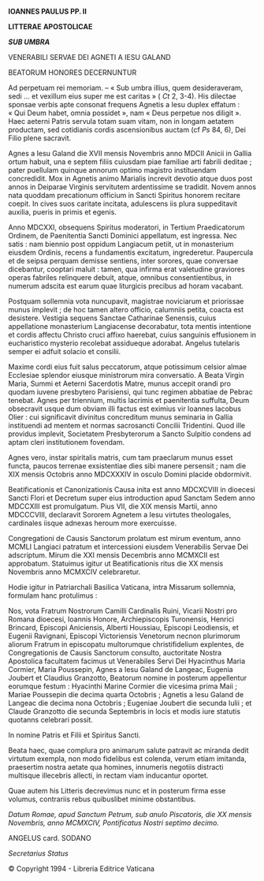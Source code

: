 **IOANNES PAULUS PP. II**

**LITTERAE** **APOSTOLICAE**

***SUB UMBRA***

VENERABILI SERVAE DEI AGNETI A IESU GALAND

BEATORUM HONORES DECERNUNTUR

Ad perpetuam rei memoriam. – « Sub umbra illius, quem desideraveram, sedi ... et vexillum eius super me est caritas » ( *Ct* 2, 3-4). His dilectae sponsae verbis apte consonat frequens Agnetis a Iesu duplex effatum : « Qui Deum habet, omnia possidet », nam « Deus perpetue nos diligit ». Haec aeterni Patris servula totam suam vitam, non in longam aetatem productam, sed cotidianis cordis ascensionibus auctam (cf *Ps* 84, 6), Dei Filio plene sacravit.

Agnes a Iesu Galand die XVII mensis Novembris anno MDCII Anicii in Gallia ortum habuit, una e septem filiis cuiusdam piae familiae arti fabrili deditae ; pater puellulam quinque annorum optimo magistro instituendam concredidit. Mox in Agnetis animo Marialis increvit devotio atque duos post annos in Deiparae Virginis servitutem ardentissime se tradidit. Novem annos nata quoddam precationum officium in Sancti Spiritus honorem recitare coepit. In cives suos caritate incitata, adulescens iis plura suppeditavit auxilia, pueris in primis et egenis.

Anno MDCXXI, obsequens Spiritus moderatori, in Tertium Praedicatorum Ordinem, de Paenitentia Sancti Dominici appellatum, est ingressa. Nec satis : nam biennio post oppidum Langiacum petiit, ut in monasterium eiusdem Ordinis, recens a fundamentis excitatum, ingrederetur. Paupercula et de seipsa perquam demisse sentiens, inter sorores, quae conversae dicebantur, cooptari maluit : tamen, qua infirma erat valetudine graviores operas fabriles relinquere debuit, atque, omnibus consentientibus, in numerum adscita est earum quae liturgicis precibus ad horam vacabant.

Postquam sollemnia vota nuncupavit, magistrae noviciarum et priorissae munus implevit ; de hoc tamen altero officio, calumniis petita, coacta est desistere. Vestigia sequens Sanctae Catharinae Senensis, cuius appellatione monasterium Langiacense decorabatur, tota mentis intentione et cordis affectu Christo cruci affixo haerebat, cuius sanguinis effusionem in eucharistico mysterio recolebat assidueque adorabat. Angelus tutelaris semper ei adfuit solacio et consilii.

Maxime cordi eius fuit salus peccatorum, atque potissimum celsior almae Ecclesiae splendor eiusque ministrorum mira conversatio. A Beata Virgin Maria, Summi et Aeterni Sacerdotis Matre, munus accepit orandi pro quodam iuvene presbytero Parisiensi, qui tunc regimen abbatiae de Pebrac tenebat. Agnes per triennium, multis lacrimis et paenitentia suffulta, Deum obsecravit usque dum obviam illi factus est eximius vir Ioannes Iacobus Olier : cui significavit divinitus concreditum munus seminaria in Gallia instituendi ad mentem et normas sacrosancti Concilii Tridentini. Quod ille providus implevit, Societatem Presbyterorum a Sancto Sulpitio condens ad aptam cleri institutionem fovendam.

Agnes vero, instar spiritalis matris, cum tam praeclarum munus esset functa, paucos terrenae exsistentiae dies sibi manere persensit ; nam die XIX mensis Octobris anno MDCXXXIV in osculo Domini placide obdormivit.

Beatificationis et Canonizationis Causa inita est anno MDCXCVIII in dioecesi Sancti Flori et Decretum super eius introduction apud Sanctam Sedem anno MDCCXIII est promulgatum. Pius VII, die XIX mensis Martii, anno MDCCCVIII, declaravit Sororem Agnetem a Iesu virtutes theologales, cardinales iisque adnexas heroum more exercuisse.

Congregationi de Causis Sanctorum prolatum est mirum eventum, anno MCMLI Langiaci patratum et intercessioni eiusdem Venerabilis Servae Dei adscriptum. Mirum die XXI mensis Decembris anno MCMXCII est approbatum. Statuimus igitur ut Beatificationis ritus die XX mensis Novembris anno MCMXCIV celebraretur.

Hodie igitur in Patriarchali Basilica Vaticana, intra Missarum sollemnia, formulam hanc protulimus :

Nos, vota Fratrum Nostrorum Camilli Cardinalis Ruini, Vicarii Nostri pro Romana dioecesi, Ioannis Honore, Archiepiscopis Turonensis, Henrici Brincard, Episcopi Aniciensis, Alberti Houssiau, Episcopi Leodiensis, et Eugenii Ravignani, Episcopi Victoriensis Venetorum necnon plurimorum aliorum Fratrum in episcopatu multorumque christifidelium explentes, de Congregationis de Causis Sanctorum consulto, auctoritate Nostra Apostolica facultatem facimus ut Venerabiles Servi Dei Hyacinthus Maria Cormier, Maria Poussepin, Agnes a Iesu Galand de Langeac, Eugenia Joubert et Claudius Granzotto, Beatorum nomine in posterum appellentur eorumque festum : Hyacinthi Marine Cormier die vicesima prima Maii ; Mariae Poussepin die decima quarta Octobris ; Agnetis a Iesu Galand de Langeac die decima nona Octobris ; Eugeniae Joubert die secunda Iulii ; et Claude Granzotto die secunda Septembris in locis et modis iure statutis quotanns celebrari possit.

In nomine Patris et Filii et Spiritus Sancti.

Beata haec, quae complura pro animarum salute patravit ac miranda dedit virtutum exempla, non modo fidelibus est colenda, verum etiam imitanda, praesertim nostra aetate qua homines, innumeris negotiis distracti multisque illecebris allecti, in rectam viam inducantur oportet.

Quae autem his Litteris decrevimus nunc et in posterum firma esse volumus, contrariis rebus quibuslibet minime obstantibus.

*Datum Romae, apud Sanctum Petrum, sub anulo Piscatoris, die XX mensis Novembris, anno MCMXCIV, Pontificatus Nostri septimo decimo.*

ANGELUS card. SODANO

*Secretarius Status*

© Copyright 1994 - Libreria Editrice Vaticana